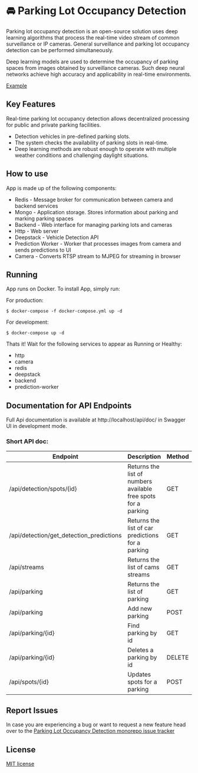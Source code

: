 # 🚘 Parking Lot Occupancy Detection  
Parking lot occupancy detection is an open-source solution uses deep
learning algorithms that process the real-time video stream
of common surveillance or IP cameras. 
General surveillance and parking lot occupancy detection can be performed simultaneously.

Deep learning models are used to determine the occupancy of parking spaces 
from images obtained by surveillance cameras.
Such deep neural networks achieve high accuracy and applicability in real-time environments.

[Example](https://user-images.githubusercontent.com/2115607/203495578-95cd8289-9260-4bfd-8514-1fb46f9ea1bd.webm)
## Key Features

Real-time parking lot occupancy detection allows decentralized processing for public and private parking facilities.

- Detection vehicles in pre-defined parking slots.
- The system checks the availability of parking slots in real-time.
- Deep learning methods are robust enough to operate with multiple weather conditions and challenging daylight
  situations.
 
## How to use

App is made up of the following components:
- Redis - Message broker for communication between camera and backend services
- Mongo - Application storage. Stores information about parking and marking parking spaces
- Backend - Web interface for managing parking lots and cameras
- Http - Web server
- Deepstack - Vehicle Detection API
- Prediction Worker - Worker that processes images from camera and sends predictions to UI
- Camera - Converts RTSP stream to MJPEG for streaming in browser

## Running

App runs on Docker. To install App, simply run:

For production: 
```
$ docker-compose -f docker-compose.yml up -d 
```

For development:
```
$ docker-compose up -d
```

Thats it! Wait for the following services to appear as Running or Healthy:
- http
- camera
- redis
- deepstack
- backend
- prediction-worker

## Documentation for API Endpoints

Full Api documentation is available at http://localhost/api/doc/ in Swagger UI in development mode.
### Short API doc:
| Endpoint | Description  | Method |
| --- |---|--------|
| /api/detection/spots/{id} | Returns the list of numbers available free spots for a parking | GET    |
| /api/detection/get_detection_predictions | Returns the list of car predictions for a parking | GET    |
| /api/streams |Returns the list of cams streams | GET    |
| /api/parking |Returns the list of parking| GET    |
| /api/parking |Add new parking| POST   |
| /api/parking/{id}  |Find parking by id| GET    |
| /api/parking/{id}  |Deletes a parking by id| DELETE |
| /api/spots/{id} |Updates spots for a parking| POST   | 
  

## Report Issues
In case you are experiencing a bug or want to request a new feature head over to the [Parking Lot Occupancy Detection monorepo issue tracker](https://github.com/powernic/parking-lot-occupancy/issues)

## License
[MIT license](LICENSE)
